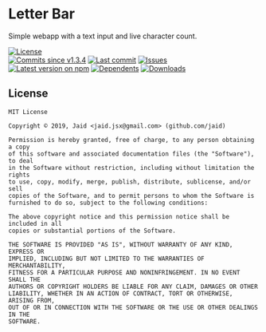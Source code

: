 # Letter Bar


Simple webapp with a text input and live character count.

<a href="https://raw.githubusercontent.com/Jaid/letter.bar/master/license.txt"><img src="https://img.shields.io/github/license/Jaid/letter.bar?style=flat-square&color=success" alt="License"/></a>  
<a href="https://github.com/Jaid/letter.bar/commits"><img src="https://img.shields.io/github/commits-since/Jaid/letter.bar/v1.3.4?style=flat-square&logo=github&color=success" alt="Commits since v1.3.4"/></a> <a href="https://github.com/Jaid/letter.bar/commits"><img src="https://img.shields.io/github/last-commit/Jaid/letter.bar?style=flat-square&logo=github&color=red" alt="Last commit"/></a> <a href="https://github.com/Jaid/letter.bar/issues"><img src="https://img.shields.io/github/issues/Jaid/letter.bar?style=flat-square&logo=github&color=red" alt="Issues"/></a>  
<a href="https://npmjs.com/package/letter.bar"><img src="https://img.shields.io/npm/v/letter.bar?style=flat-square&logo=npm&label=latest%20version&color=success" alt="Latest version on npm"/></a> <a href="https://github.com/Jaid/letter.bar/network/dependents"><img src="https://img.shields.io/librariesio/dependents/npm/letter.bar?style=flat-square&logo=npm&color=red" alt="Dependents"/></a> <a href="https://npmjs.com/package/letter.bar"><img src="https://img.shields.io/npm/dm/letter.bar?style=flat-square&logo=npm&color=red" alt="Downloads"/></a>






## License
```text
MIT License

Copyright © 2019, Jaid <jaid.jsx@gmail.com> (github.com/jaid)

Permission is hereby granted, free of charge, to any person obtaining a copy
of this software and associated documentation files (the "Software"), to deal
in the Software without restriction, including without limitation the rights
to use, copy, modify, merge, publish, distribute, sublicense, and/or sell
copies of the Software, and to permit persons to whom the Software is
furnished to do so, subject to the following conditions:

The above copyright notice and this permission notice shall be included in all
copies or substantial portions of the Software.

THE SOFTWARE IS PROVIDED "AS IS", WITHOUT WARRANTY OF ANY KIND, EXPRESS OR
IMPLIED, INCLUDING BUT NOT LIMITED TO THE WARRANTIES OF MERCHANTABILITY,
FITNESS FOR A PARTICULAR PURPOSE AND NONINFRINGEMENT. IN NO EVENT SHALL THE
AUTHORS OR COPYRIGHT HOLDERS BE LIABLE FOR ANY CLAIM, DAMAGES OR OTHER
LIABILITY, WHETHER IN AN ACTION OF CONTRACT, TORT OR OTHERWISE, ARISING FROM,
OUT OF OR IN CONNECTION WITH THE SOFTWARE OR THE USE OR OTHER DEALINGS IN THE
SOFTWARE.
```
